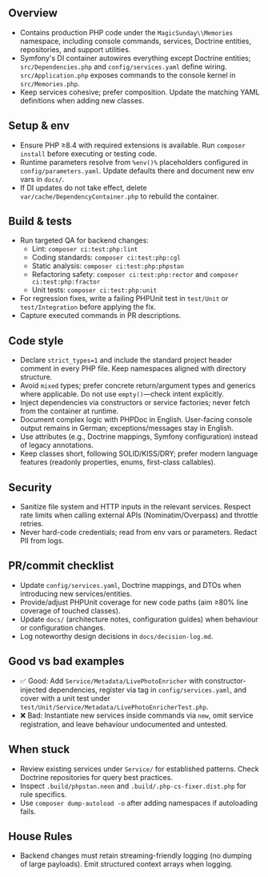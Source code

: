 <!-- Managed by agent: keep sections & order; edit content, not structure. Last updated: 2025-10-13 -->
## Overview
- Contains production PHP code under the `MagicSunday\\Memories` namespace, including console commands, services, Doctrine entities, repositories, and support utilities.
- Symfony's DI container autowires everything except Doctrine entities; `src/Dependencies.php` and `config/services.yaml` define wiring. `src/Application.php` exposes commands to the console kernel in `src/Memories.php`.
- Keep services cohesive; prefer composition. Update the matching YAML definitions when adding new classes.

## Setup & env
- Ensure PHP ≥8.4 with required extensions is available. Run `composer install` before executing or testing code.
- Runtime parameters resolve from `%env()%` placeholders configured in `config/parameters.yaml`. Update defaults there and document new env vars in `docs/`.
- If DI updates do not take effect, delete `var/cache/DependencyContainer.php` to rebuild the container.

## Build & tests
- Run targeted QA for backend changes:
  - Lint: `composer ci:test:php:lint`
  - Coding standards: `composer ci:test:php:cgl`
  - Static analysis: `composer ci:test:php:phpstan`
  - Refactoring safety: `composer ci:test:php:rector` and `composer ci:test:php:fractor`
  - Unit tests: `composer ci:test:php:unit`
- For regression fixes, write a failing PHPUnit test in `test/Unit` or `test/Integration` before applying the fix.
- Capture executed commands in PR descriptions.

## Code style
- Declare `strict_types=1` and include the standard project header comment in every PHP file. Keep namespaces aligned with directory structure.
- Avoid `mixed` types; prefer concrete return/argument types and generics where applicable. Do not use `empty()`—check intent explicitly.
- Inject dependencies via constructors or service factories; never fetch from the container at runtime.
- Document complex logic with PHPDoc in English. User-facing console output remains in German; exceptions/messages stay in English.
- Use attributes (e.g., Doctrine mappings, Symfony configuration) instead of legacy annotations.
- Keep classes short, following SOLID/KISS/DRY; prefer modern language features (readonly properties, enums, first-class callables).

## Security
- Sanitize file system and HTTP inputs in the relevant services. Respect rate limits when calling external APIs (Nominatim/Overpass) and throttle retries.
- Never hard-code credentials; read from env vars or parameters. Redact PII from logs.

## PR/commit checklist
- Update `config/services.yaml`, Doctrine mappings, and DTOs when introducing new services/entities.
- Provide/adjust PHPUnit coverage for new code paths (aim ≥80% line coverage of touched classes).
- Update `docs/` (architecture notes, configuration guides) when behaviour or configuration changes.
- Log noteworthy design decisions in `docs/decision-log.md`.

## Good vs bad examples
- ✅ Good: Add `Service/Metadata/LivePhotoEnricher` with constructor-injected dependencies, register via tag in `config/services.yaml`, and cover with a unit test under `test/Unit/Service/Metadata/LivePhotoEnricherTest.php`.
- ❌ Bad: Instantiate new services inside commands via `new`, omit service registration, and leave behaviour undocumented and untested.

## When stuck
- Review existing services under `Service/` for established patterns. Check Doctrine repositories for query best practices.
- Inspect `.build/phpstan.neon` and `.build/.php-cs-fixer.dist.php` for rule specifics.
- Use `composer dump-autoload -o` after adding namespaces if autoloading fails.

## House Rules
- Backend changes must retain streaming-friendly logging (no dumping of large payloads). Emit structured context arrays when logging.
